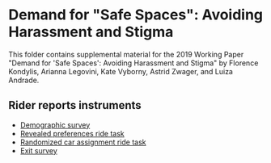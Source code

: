 # Demand for "Safe Spaces": Avoiding Harassment and Stigma

This folder contains supplemental material for the 2019 Working Paper "Demand for 'Safe Spaces': Avoiding Harassment and Stigma" by Florence Kondylis, Arianna Legovini, Kate Vyborny, Astrid Zwager, and Luiza Andrade.

## Rider reports instruments
- [Demographic survey](https://github.com/worldbank/rio-safe-space/blob/replication-package-prep/Online%20Appendices/Supplemental%20Material/Rider%20audits/Rider%20reports/Demographic%20survey.md)
- [Revealed preferences ride task](https://github.com/worldbank/rio-safe-space/blob/replication-package-prep/Online%20Appendices/Supplemental%20Material/Rider%20audits/Rider%20reports/Revealed%20preferences%20rides.md)
- [Randomized car assignment ride task](https://github.com/worldbank/rio-safe-space/blob/replication-package-prep/Online%20Appendices/Supplemental%20Material/Rider%20audits/Rider%20reports/Randomized%20car%20assignment%20rides.md)
- [Exit survey](https://github.com/worldbank/rio-safe-space/blob/replication-package-prep/Online%20Appendices/Supplemental%20Material/Rider%20audits/Rider%20reports/Exit%20survey.md)
